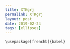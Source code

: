 ```yaml
---
title: XTKgrj
permalink: XTKgrj
layout: post
date: 2019-02-24
tags: [ellipses]
---
```


```latex\documentclass[a4paper,10pt]{article}
\usepackage[frenchb]{babel}
```